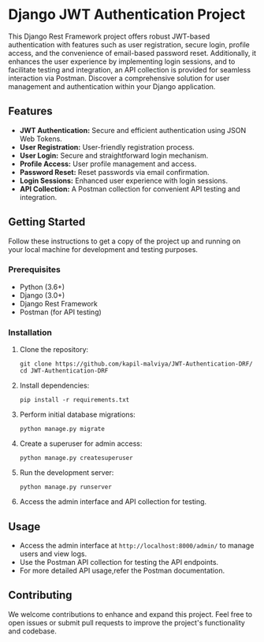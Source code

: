 # Django JWT Authentication Project

This Django Rest Framework project offers robust JWT-based authentication with features such as user registration, secure login, profile access, and the convenience of email-based password reset. Additionally, it enhances the user experience by implementing login sessions, and to facilitate testing and integration, an API collection is provided for seamless interaction via Postman. Discover a comprehensive solution for user management and authentication within your Django application.

## Features

- **JWT Authentication:** Secure and efficient authentication using JSON Web Tokens.
- **User Registration:** User-friendly registration process.
- **User Login:** Secure and straightforward login mechanism.
- **Profile Access:** User profile management and access.
- **Password Reset:** Reset passwords via email confirmation.
- **Login Sessions:** Enhanced user experience with login sessions.
- **API Collection:** A Postman collection for convenient API testing and integration.

## Getting Started

Follow these instructions to get a copy of the project up and running on your local machine for development and testing purposes.

### Prerequisites

- Python (3.6+)
- Django (3.0+)
- Django Rest Framework
- Postman (for API testing)

### Installation

1. Clone the repository:
   ```
   git clone https://github.com/kapil-malviya/JWT-Authentication-DRF/
   cd JWT-Authentication-DRF
   ```

2. Install dependencies:
   ```
   pip install -r requirements.txt
   ```

3. Perform initial database migrations:
   ```
   python manage.py migrate
   ```

4. Create a superuser for admin access:
   ```
   python manage.py createsuperuser
   ```

5. Run the development server:
   ```
   python manage.py runserver
   ```

6. Access the admin interface and API collection for testing.

## Usage

- Access the admin interface at `http://localhost:8000/admin/` to manage users and view logs.
- Use the Postman API collection for testing the API endpoints.
- For more detailed API usage,refer the Postman documentation.

## Contributing

We welcome contributions to enhance and expand this project. Feel free to open issues or submit pull requests to improve the project's functionality and codebase.

